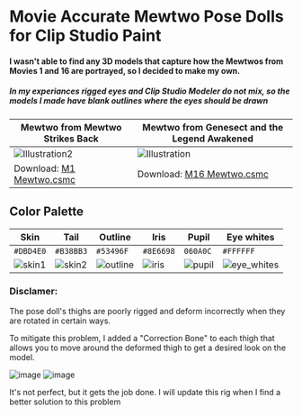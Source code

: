 # Movie Accurate Mewtwo Pose Dolls for Clip Studio Paint

#### I wasn't able to find any 3D models that capture how the Mewtwos from Movies 1 and 16 are portrayed, so I decided to make my own.
##### In my experiances rigged eyes and Clip Studio Modeler do not mix, so the models I made have blank outlines where the eyes should be drawn

| Mewtwo from Mewtwo Strikes Back | Mewtwo from Genesect and the Legend Awakened |
| --- | --- |
| ![Illustration2](https://user-images.githubusercontent.com/47396668/178660085-29bc7161-4118-4d68-8dd9-2bbd21cac4c1.png) | ![Illustration](https://user-images.githubusercontent.com/47396668/178660096-1550750e-8a1e-487a-a3e9-5797469693a2.png) |
| Download: [M1 Mewtwo.csmc](https://github.com/Hectoris919/Movie-Accurate-Mewtwo/raw/main/M1%20Mewtwo.csmc) | Download: [M16 Mewtwo.csmc](https://github.com/Hectoris919/Movie-Accurate-Mewtwo/raw/main/M16%20Mewtwo.csmc) |

## Color Palette

| Skin | Tail | Outline | Iris | Pupil | Eye whites |
| --- | --- | --- | --- | --- | --- |
| `#DBD4E0` | `#B38BB3` | `#53496F` | `#8E6698` | `060A0C` | `#FFFFFF` |
| ![skin1](https://user-images.githubusercontent.com/47396668/178667001-ee896281-8213-4e07-8c74-72e9a92b1db8.png) | ![skin2](https://user-images.githubusercontent.com/47396668/178667077-63e610d7-046b-4d22-abf8-6327a36bd66b.png) | ![outline](https://user-images.githubusercontent.com/47396668/178667121-1241a147-fe0c-4082-b732-e6ce7f420cdd.png) | ![iris](https://user-images.githubusercontent.com/47396668/178667192-af8234c6-90f6-4781-a846-db99f2c5f516.png) | ![pupil](https://user-images.githubusercontent.com/47396668/178667209-9f52dc08-e961-4c9b-a139-12cdb535fa1c.png) | ![eye_whites](https://user-images.githubusercontent.com/47396668/178667221-804d4afb-6a87-4e79-b682-5b5020e8b3aa.png) |

### Disclamer:

The pose doll's thighs are poorly rigged and deform incorrectly when they are rotated in certain ways.

To mitigate this problem, I added a "Correction Bone" to each thigh that allows you to move around the deformed thigh to get a desired look on the model.

![image](https://user-images.githubusercontent.com/47396668/178414727-4a9bc387-7923-461a-814f-1431be2d01a8.png)
![image](https://user-images.githubusercontent.com/47396668/178414782-921d1017-2563-4faf-888f-b0f214306c12.png)

It's not perfect, but it gets the job done. I will update this rig when I find a better solution to this problem
